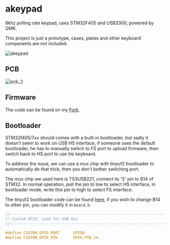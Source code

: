 # akeypad

8khz polling rate keypad, uses STM32F405 and USB3300, powered by QMK.

This project is just a prototype, cases, plates and other keyboard components are not included.

![akeypad](https://i.imgur.com/odIXScQ.jpg)

## PCB

![pcb_2](https://i.imgur.com/rlXCcCM.png)

## Firmware

The code can be found on my [Fork](https://github.com/luantty2/qmk_firmware/tree/qmk_master_build_2022q4/keyboards/akeypad).

## Bootloader

STM32f405/7xx should comes with a built-in bootloader, but sadly it doesn't seem to work on USB HS interface, if someone uses the default bootloader, he has to manually switch to FS port to upload firmware, then switch back to HS port to use his keyboard.

To address the issue, we can use a mux chip with tinyuf2 bootloader to automatically do that trick, then you don't bother switching port.

The mux chip we used here is TS3USB221, connect its 'S' pin to B14 of STM32. In normal operation, pull the pin to low to select HS interface, in bootloader mode, write this pin to high to select FS interface.

The tinyuf2 bootloader code can be found [here](https://github.com/luantty2/tinyuf2/tree/master_build/ports/stm32f4/boards/akeypad), if you wish to change B14 to other pin, you can modify it in `board.h`.

```c
//--------------------------------------------------------------------+
// Custom GPIO, used for USB mux
//--------------------------------------------------------------------+

#define CUSTOM_GPIO_PORT      GPIOB
#define CUSTOM_GPIO_PIN       GPIO_PIN_14
```